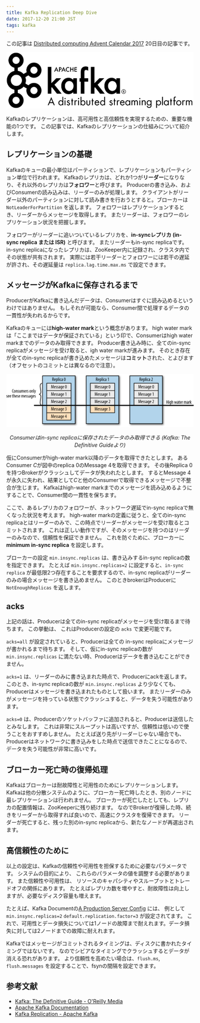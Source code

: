 ```yaml
---
title: Kafka Replication Deep Dive
date: 2017-12-20 21:00 JST
tags: kafka
---
```


この記事は [Distributed computing Advent Calendar 2017](https://qiita.com/advent-calendar/2017/distributed-computing) 20日目の記事です。

![Apache Kafka Logo](kafka.png)

Kafkaのレプリケーションは、高可用性と高信頼性を実現するための、重要な機能の1つです。
この記事では、Kafkaのレプリケーションの仕組みについて紹介します。

レプリケーションの基礎
----------------------

Kafkaのキューの最小単位はパーティションで、レプリケーションもパーティション単位で行われます。
Kafkaのレプリカは、どれか1つが**リーダー**になりなり、それ以外のレプリカは**フォロワー**と呼びます。
Producerの書き込み、およびConsumerの読み込みは、リーダーのみが処理します。
クライアントがリーダー以外のパーティションに対して読み書きを行おうとすると。ブローカーは`NotLeaderForPartition` を返します。
フォロワーはレプリケーションするとき、リーダーからメッセージを取得します。
またリーダーは、フォロワーのレプリケーション状況を把握します。

フォロワーがリーダーに追いついているレプリカを、**in-syncレプリカ (in-sync replica または ISR)** と呼びます。
またリーダーもin-sync replicaです。
in-sync replicaになったレプリカは、ZooKeeper内に記録され、クラスタ内でその状態が共有されます。
実際には若干リーダーとフォロワーには若干の遅延が許され、その遅延量は `replica.lag.time.max.ms` で設定できます。

メッセージがKafkaに保存されるまで
---------------------------------

ProducerがKafkaに書き込んだデータは、Consumerはすぐに読み込めるというわけではありません。
もしそれが可能なら、Consumer間で処理するデータの一貫性が失われるからです。

Kafkaのキューには**high-water mark**という概念があります。
high water markは「ここまではデータが保証されている」という印で、Consumerはhigh water markまでのデータのみ取得できます。
Producer書き込み時に、全てのin-sync replicaがメッセージを受け取ると、igh water markが進みます。
そのとき存在が全てのin-sync replicaが書き込めたメッセージは**コミット**された、とよびます（オフセットのコミットとは異なるので注意）。

![High water mark](high-water-mark.png)  
<p style='text-align: center; font-style:italic'>
  Consumerはin-sync replicaに保存されたデータのみ取得できる (Kafka: The Definitive Guideより)
</p>

仮にConsumerがhigh-water mark以降のデータを取得できたとします。
あるConsumer *C*が図中のreplica 0のMessage 4を取得できます。
その後Replica 0を持つBrokerがクラッシュしてデータが失われたとします。
するとMessage 4が永久に失われ、結果として*C*と他のConsumerで取得できるメッセージで不整合が生じます。
Kafkaはhigh-water markまでのメッセージを読み込めるようにすることで、Consumer間の一貫性を保ちます。

ここで、あるレプリカのフォロワーが、ネットワーク遅延でin-sync replicaで無くなった状況を考えます。
high-water markの定義に従うと、全てのin-sync replicaとはリーダーのみで、この時点でリーダーがメッセージを受け取るとコミットされます。
これは正しい動作ですが、そのメッセージを持つのはリーダーのみなので、信頼性を保証できません。
これを防ぐために、ブローカーに **minimum in-sync replica** を設定します。

ブローカーの設定 `min.insync.replicas` は、書き込みするin-sync replicaの数を指定できます。
たとえば `min.insync.replicas=2` に設定すると、`in-sync replica` が最低限2つ存在することを要求するので、in-sync replicaがリーダーのみの場合メッセージを書き込めません。
このときbrokerはProducerに `NotEnoughReplicas` を返します。

acks
----

上記の話は、Producerは全てのin-sync replicaがメッセージを受け取るまで待ちます。
この挙動は、 これはProducerの設定の `acks` で変更可能です。

`acks=all` が設定されていると、Producerは全ての in-sync replicaにメッセージが書かれるまで待ちます。
そして、仮にin-sync replicaの数が `min.insync.replicas` に満たない時、Producerはデータを書き込むことができません。

`acks=1` は、リーダーのみに書き込まれた時点で、Producerにackを返します。
このとき、in-sync replicaの数が `min.insync.replicas` より少なくても、Producerはメッセージを書き込まれたものとして扱います。
またリーダーのみがメッセージを持っている状態でクラッシュすると、データを失う可能性があります。

`acks=0` は、Producerのソケットバッファに追加されると、Producerは送信したとみなします。
これは非常にスループットは高いですが、信頼性は低いので使うことをおすすめしません。
たとえば送り先がリーダーじゃない場合でも、Producerはネットワークに書き込みをした時点で送信できたことになるので、データを失う可能性が非常に高いです。

ブローカー死亡時の復帰処理
--------------------------

Kafkaはブローカーは耐故障性と可用性のためにレプリケーションします。
Kafkaは他の分散システムのように、ブローカー死亡時したとき、別のノードに最レプリケーションは行われません。
ブローカーが死亡したとしても、レプリカの配置情報は、ZooKeeperに残り続けます。
なのでBrokerが復帰した時、続きをリーダーから取得すれば良いので、高速にクラスタを復帰できます。
リーダーが死亡すると、残った別のin-sync replicaから、新たなノードが再選出されます。

高信頼性のために
----------------

以上の設定は、Kafkaの信頼性や可用性を担保するために必要なパラメータです。
システムの目的により、 これらのパラメータの値を調整する必要があります。
また信頼性や可用性は、 リソースのキャパシティやスループットとトレードオフの関係にあります。
たとえばレプリカ数を増やすと、耐故障性は向上しますが、必要なディスク容量も増えます。

たとえば、Kafka Documentの[A Production Server Config](https://kafka.apache.org/documentation/#prodconfig) には、
例として `min.insync.replicas=2` `default.replication.factor=3` が設定されてます。
これで、可用性とデータ損失については1ノードの故障まで耐えれます。データ損失に対しては2ノードまでの故障に耐えれます。

Kafkaではメッセージがコミットされるタイミングは、ディスクに書かれたタイミングではないです。
なのでシビアなタイミングでクラッシュするとデータが消える恐れがあります。
より信頼性を高めたい場合は、`flush.ms`, `flush.messages` を設定することで、fsynの間隔を設定できます。

参考文献
--------

- [Kafka: The Definitive Guide - O'Reilly Media](http://shop.oreilly.com/product/0636920044123.do)
- [Apache Kafka Documentation](https://kafka.apache.org/documentation/)
- [Kafka Replication - Apache Kafka](https://cwiki.apache.org/confluence/display/KAFKA/Kafka+Replication)
